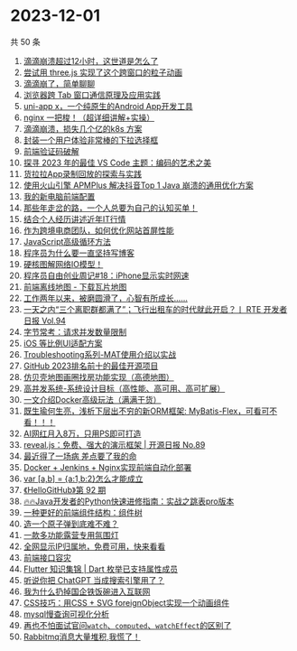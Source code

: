 # 2023-12-01

共 50 条

<!-- BEGIN JUEJIN -->
<!-- 最后更新时间 2023-12-01 01:04:38 +0800 -->
1. [滴滴崩溃超过12小时，这世道是怎么了](https://juejin.cn/post/7306457908636385307)
1. [尝试用 three.js 实现了这个跨窗口的粒子动画](https://juejin.cn/post/7306033185934622731)
1. [滴滴崩了，简单聊聊](https://juejin.cn/post/7306447444240334884)
1. [浏览器跨 Tab 窗口通信原理及应用实践](https://juejin.cn/post/7306040473542213644)
1. [uni-app x，一个纯原生的Android App开发工具](https://juejin.cn/post/7306694295247175719)
1. [nginx 一把梭！（超详细讲解+实操）](https://juejin.cn/post/7306041273822527514)
1. [滴滴崩溃，损失几个亿的k8s 方案](https://juejin.cn/post/7306832876381437991)
1. [封装一个用户体验非常棒的下拉选择框](https://juejin.cn/post/7306375760331554828)
1. [前端验证码破解](https://juejin.cn/post/7306062725213044774)
1. [探寻 2023 年的最佳 VS Code 主题：编码的艺术之美](https://juejin.cn/post/7306043013817696271)
1. [货拉拉App录制回放的探索与实践](https://juejin.cn/post/7306331307477794867)
1. [使用火山引擎 APMPlus 解决抖音Top 1 Java 崩溃的通用优化方案](https://juejin.cn/post/7306388118914973734)
1. [我的新电脑前端配置](https://juejin.cn/post/7305331479042228275)
1. [那些年走岔的路，一个人总要为自己的认知买单！](https://juejin.cn/post/7306143755585486848)
1. [结合个人经历讲述近年IT行情](https://juejin.cn/post/7306266546968707087)
1. [作为跨境电商团队，如何优化网站首屏性能](https://juejin.cn/post/7306017890074673167)
1. [JavaScript高级循环方法](https://juejin.cn/post/7305572311812423691)
1. [程序员为什么要一直坚持写博客](https://juejin.cn/post/7305977418719854643)
1. [硬核图解网络IO模型！](https://juejin.cn/post/7306538214617546771)
1. [程序员自由创业周记#18：iPhone显示实时网速](https://juejin.cn/post/7305984583983120422)
1. [前端离线地图 - 下载瓦片地图](https://juejin.cn/post/7306062725212930086)
1. [工作两年以来，被磨圆滑了，心智有所成长……](https://juejin.cn/post/7306025036656787475)
1. [一天之内“三个离职群都满了”；飞行出租车的时代就此开启？丨 RTE 开发者日报 Vol.94](https://juejin.cn/post/7306384396503351305)
1. [字节常考：请求并发数量限制](https://juejin.cn/post/7306407473280466981)
1. [iOS 等比例UI适配方案](https://juejin.cn/post/7306311487277776915)
1. [Troubleshooting系列-MAT使用介绍以实战](https://juejin.cn/post/7305632746108813352)
1. [GitHub 2023排名前十的最佳开源项目](https://juejin.cn/post/7306036684923093031)
1. [仿贝壳地图画圈找房功能实现（高德地图）](https://juejin.cn/post/7306146705971085350)
1. [高并发系统-系统设计目标（高性能、高可用、高可扩展）](https://juejin.cn/post/7306045519099543552)
1. [一文介绍Docker高级玩法（满满干货）](https://juejin.cn/post/7306146705971740710)
1. [既生瑜何生亮，浅析下层出不穷的新ORM框架: MyBatis-Flex，可看可不看！！！](https://juejin.cn/post/7306192146768183311)
1. [AI网红月入8万，只用PS即可打造](https://juejin.cn/post/7306330038399008808)
1. [reveal.js：免费、强大的演示框架 | 开源日报 No.89](https://juejin.cn/post/7306450197629370387)
1. [最近得了一场病 差点要了我的命](https://juejin.cn/post/7306018817687765044)
1. [Docker + Jenkins + Nginx实现前端自动化部署](https://juejin.cn/post/7306038680963383311)
1. [var [a,b] = {a:1,b:2}怎么才能成立](https://juejin.cn/post/7305983860168163391)
1. [《HelloGitHub》第 92 期](https://juejin.cn/post/7306036684923256871)
1. [🔥🔥Java开发者的Python快速进修指南：实战之跳表pro版本](https://juejin.cn/post/7305983336496627722)
1. [一种更好的前端组件结构：组件树](https://juejin.cn/post/7306447498994303016)
1. [造一个原子弹到底难不难？](https://juejin.cn/post/7306033185935310859)
1. [一款多功能露营专用氛围灯](https://juejin.cn/post/7306356064291848204)
1. [全网显示IP归属地，免费可用，快来看看](https://juejin.cn/post/7306334713992708122)
1. [前端接口容灾](https://juejin.cn/post/7306404340679557170)
1. [Flutter 知识集锦 | Dart 枚举已支持属性成员](https://juejin.cn/post/7306062725212536870)
1. [听说你把 ChatGPT 当成搜索引擎用了？](https://juejin.cn/post/7305986100099334185)
1. [我为什么扔掉国企铁饭碗进入互联网](https://juejin.cn/post/7306266546968756239)
1. [CSS技巧：用CSS + SVG foreignObject实现一个动画组件](https://juejin.cn/post/7306356212601602102)
1. [mysql慢查询可视化分析](https://juejin.cn/post/7305983027767656458)
1. [再也不怕面试官问`watch`、`computed`、`watchEffect`的区别了](https://juejin.cn/post/7306266546968887311)
1. [Rabbitmq消息大量堆积,我慌了！](https://juejin.cn/post/7306442629318377535)
<!-- END JUEJIN -->
